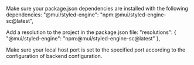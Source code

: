 Make sure your package.json dependencies are installed with the following dependencies:
"@mui/styled-engine": "npm:@mui/styled-engine-sc@latest",

Add a resolution to the project in the package.json file:
  "resolutions": {
    "@mui/styled-engine": "npm:@mui/styled-engine-sc@latest"
  },

Make sure your local host port is set to the specified port according to the configuration of backend configuration.